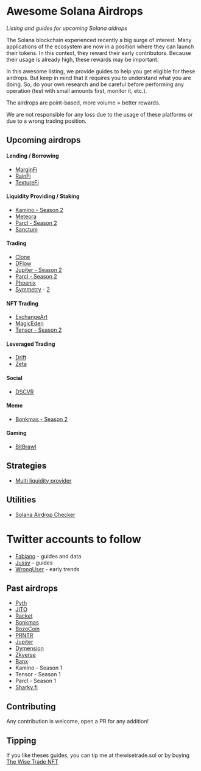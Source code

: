 # Awesome Solana Airdrops

*Listing and guides for upcoming Solana aidrops*

The Solana blockchain experienced recently a big surge of interest. Many applications of the ecosystem
are now in a position where they can launch their tokens. In this context, they reward their early contributors.
Because their usage is already high, these rewards may be important.

In this awesome listing, we provide guides to help you get eligible for these airdrops. But keep in mind that
it requires you to understand what you are doing. So, do your own research and be careful before performing
any operation (test with small amounts first, monitor it, etc.).

The airdrops are point-based, more volume = better rewards.

We are not responsible for any loss due to the usage of these platforms or due to a wrong trading position.


## Upcoming airdrops

#### Lending / Borrowing

* [MarginFi](https://github.com/defilogist/awesome-solana-airdrops/blob/main/guides/marginfi.md)
* [RainFi](https://github.com/defilogist/awesome-solana-airdrops/blob/main/guides/rainfi.md)
* [TextureFi](https://twitter.com/texture_fi)

#### Liquidity Providing / Staking

* [Kamino - Season 2](https://github.com/defilogist/awesome-solana-airdrops/blob/main/guides/kamino.md)
* [Meteora](https://github.com/defilogist/awesome-solana-airdrops/blob/main/guides/meteora.md)
* [Parcl - Season 2](https://github.com/defilogist/awesome-solana-airdrops/blob/main/guides/parcl.md)
* [Sanctum](https://github.com/defilogist/awesome-solana-airdrops/blob/main/guides/sanctum.md)

#### Trading

* [Clone](https://github.com/defilogist/awesome-solana-airdrops/blob/main/guides/clone.md)
* [DFlow](https://github.com/defilogist/awesome-solana-airdrops/blob/main/guides/dflow.md)
* [Jupiter - Season 2](https://github.com/defilogist/awesome-solana-airdrops/blob/main/guides/jupiter2.md)
* [Parcl - Season 2](https://github.com/defilogist/awesome-solana-airdrops/blob/main/guides/parcl.md)
* [Phoenix](https://github.com/defilogist/awesome-solana-airdrops/blob/main/guides/phoenix.md)
* [Symmetry](https://app.symmetry.fi/leaderboard) - [2](https://twitter.com/0domart/status/1767182647208350028)

#### NFT Trading

* [ExchangeArt](https://github.com/defilogist/awesome-solana-airdrops/blob/main/guides/exchangeart.md)
* [MagicEden](https://github.com/defilogist/awesome-solana-airdrops/blob/main/guides/magiceden.md)
* [Tensor - Season 2](https://github.com/defilogist/awesome-solana-airdrops/blob/main/guides/tensor.md)
  
#### Leveraged Trading

* [Drift](https://github.com/defilogist/awesome-solana-airdrops/blob/main/guides/drift.md)
* [Zeta](https://github.com/defilogist/awesome-solana-airdrops/blob/main/guides/zeta.md)

#### Social

* [DSCVR](https://dscvr.one/)

#### Meme

* [Bonkmas - Season 2](https://github.com/defilogist/awesome-solana-airdrops/blob/main/guides/bonkmas2.md)

#### Gaming

* [BitBrawl](https://airdrop.bitbrawl.io/)


## Strategies

* [Multi liquidity provider](https://github.com/defilogist/awesome-solana-airdrops/blob/main/guides/multi-liquidity-provider.md)

## Utilities

* [Solana Airdrop Checker](https://solana-airdrop-checker.solworks.dev/)

# Twitter accounts to follow

* [Fabiano](https://twitter.com/FabianoSolana) - guides and data
* [Jussy](https://twitter.com/jussy_world) - guides
* [WrongUser](https://twitter.com/wronguser000) - early trends

## Past airdrops

* [Pyth](https://pyth.network/)
* [JITO](https://www.jito.wtf/)
* [Racket](https://racket.wtf/)
* [Bonkmas](https://bonkmas.com/)
* [BozoCoin](https://bozocoin.app/)
* [PRNTR](https://twitter.com/printonsol/status/1742681941332079092)
* [Jupiter](https://github.com/defilogist/awesome-solana-airdrops/blob/main/guides/jupiter.md)
* [Dymension](https://twitter.com/dymension/status/1742185621299265738)
* [Zkverse](https://rewards.zkverse.gg/)
* [Banx](https://github.com/defilogist/awesome-solana-airdrops/blob/main/guides/banx.md)
* Kamino - Season 1
* Tensor - Season 1
* Parcl - Season 1
* [Sharky.fi](https://twitter.com/SharkyFi/status/1757088923098984894)
  
## Contributing

Any contribution is welcome, open a PR for any addition!

## Tipping

If you like theses guides, you can tip me at thewisetrade.sol or by buying [The Wise Trade NFT](https://exchange.art/editions/9rukfGYfTxpmiRFrGvhSSCASsqhgsWGundBHNQB2vKPy)
